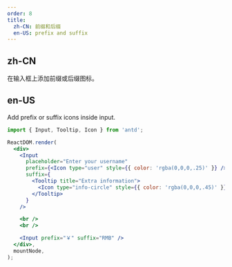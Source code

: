 ```yaml
---
order: 8
title:
  zh-CN: 前缀和后缀
  en-US: prefix and suffix
---
```


## zh-CN

在输入框上添加前缀或后缀图标。

## en-US

Add prefix or suffix icons inside input.

```jsx
import { Input, Tooltip, Icon } from 'antd';

ReactDOM.render(
  <div>
    <Input
      placeholder="Enter your username"
      prefix={<Icon type="user" style={{ color: 'rgba(0,0,0,.25)' }} />}
      suffix={
        <Tooltip title="Extra information">
          <Icon type="info-circle" style={{ color: 'rgba(0,0,0,.45)' }} />
        </Tooltip>
      }
    />

    <br />
    <br />

    <Input prefix="￥" suffix="RMB" />
  </div>,
  mountNode,
);
```
